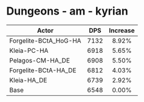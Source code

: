 # Dungeons - am - kyrian
| Actor | DPS | Increase |
|---|:---:|:---:|
|Forgelite-BCtA_HoG-HA|7132|8.92%|
|Kleia-PC-HA|6918|5.65%|
|Pelagos-CM-HA_DE|6908|5.50%|
|Forgelite-BCtA-HA_DE|6812|4.03%|
|Kleia-HA_DE|6739|2.92%|
|Base|6548|0.00%|
